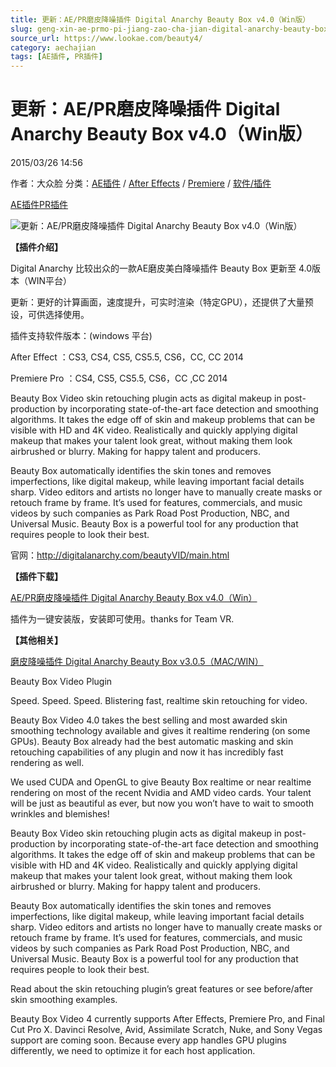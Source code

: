 ```yaml
---
title: 更新：AE/PR磨皮降噪插件 Digital Anarchy Beauty Box v4.0（Win版）
slug: geng-xin-ae-prmo-pi-jiang-zao-cha-jian-digital-anarchy-beauty-box-v4-0-winban
source_url: https://www.lookae.com/beauty4/
category: aechajian
tags: [AE插件, PR插件]
---
```

# 更新：AE/PR磨皮降噪插件 Digital Anarchy Beauty Box v4.0（Win版）

2015/03/26 14:56

作者：大众脸
分类：[AE插件](https://www.lookae.com/after-effects/aechajian/) / [After Effects](https://www.lookae.com/after-effects/) / [Premiere](https://www.lookae.com/qitarjcj/premierezy/) / [软件/插件](https://www.lookae.com/qitarjcj/)

[AE插件](https://www.lookae.com/tag/ae%e6%8f%92%e4%bb%b6/)[PR插件](https://www.lookae.com/tag/pr%e6%8f%92%e4%bb%b6/)

![更新：AE/PR磨皮降噪插件 Digital Anarchy Beauty Box v4.0（Win版）](https://www.lookae.com/wp-content/uploads/2013/11/beautybox-305.jpg "更新：AE/PR磨皮降噪插件 Digital Anarchy Beauty Box v4.0（Win版）-LookAE.com")

**【插件介绍】**

Digital Anarchy 比较出众的一款AE磨皮美白降噪插件 Beauty Box 更新至 4.0版本（WIN平台）

更新：更好的计算画面，速度提升，可实时渲染（特定GPU），还提供了大量预设，可供选择使用。

插件支持软件版本：(windows 平台)

After Effect ：CS3, CS4, CS5, CS5.5, CS6，CC, CC 2014

Premiere Pro ：CS4, CS5, CS5.5, CS6，CC ,CC 2014

Beauty Box Video skin retouching plugin acts as digital makeup in post-production by incorporating state-of-the-art face detection and smoothing algorithms. It takes the edge off of skin and makeup problems that can be visible with HD and 4K video. Realistically and quickly applying digital makeup that makes your talent look great, without making them look airbrushed or blurry. Making for happy talent and producers.

Beauty Box automatically identifies the skin tones and removes imperfections, like digital makeup, while leaving important facial details sharp. Video editors and artists no longer have to manually create masks or retouch frame by frame. It’s used for features, commercials, and music videos by such companies as Park Road Post Production, NBC, and Universal Music. Beauty Box is a powerful tool for any production that requires people to look their best.

官网：http://digitalanarchy.com/beautyVID/main.html

**【插件下载】**

[AE/PR磨皮降噪插件 Digital Anarchy Beauty Box v4.0（Win）](https://www.400gb.com/file/88922404)

插件为一键安装版，安装即可使用。thanks for Team VR.

**【其他相关】**

[磨皮降噪插件 Digital Anarchy Beauty Box v3.0.5（MAC/WIN）](https://www.lookae.com/beautybox-305/)

Beauty Box Video Plugin

Speed. Speed. Speed. Blistering fast, realtime skin retouching for video.

Beauty Box Video 4.0 takes the best selling and most awarded skin smoothing technology available and gives it realtime rendering (on some GPUs). Beauty Box already had the best automatic masking and skin retouching capabilities of any plugin and now it has incredibly fast rendering as well.

We used CUDA and OpenGL to give Beauty Box realtime or near realtime rendering on most of the recent Nvidia and AMD video cards. Your talent will be just as beautiful as ever, but now you won’t have to wait to smooth wrinkles and blemishes!

Beauty Box Video skin retouching plugin acts as digital makeup in post-production by incorporating state-of-the-art face detection and smoothing algorithms. It takes the edge off of skin and makeup problems that can be visible with HD and 4K video. Realistically and quickly applying digital makeup that makes your talent look great, without making them look airbrushed or blurry. Making for happy talent and producers.

Beauty Box automatically identifies the skin tones and removes imperfections, like digital makeup, while leaving important facial details sharp. Video editors and artists no longer have to manually create masks or retouch frame by frame. It’s used for features, commercials, and music videos by such companies as Park Road Post Production, NBC, and Universal Music. Beauty Box is a powerful tool for any production that requires people to look their best.

Read about the skin retouching plugin’s great features or see before/after skin smoothing examples.

Beauty Box Video 4 currently supports After Effects, Premiere Pro, and Final Cut Pro X. Davinci Resolve, Avid, Assimilate Scratch, Nuke, and Sony Vegas support are coming soon. Because every app handles GPU plugins differently, we need to optimize it for each host application.
